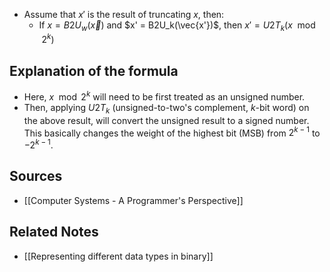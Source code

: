 - Assume that $x'$ is the result of truncating $x$, then:
	- If $x = B2U_w(\vec{x})$ and $x' = B2U_k(\vec{x'})$, then $x' = U2T_k(x \mod 2^k)$

## Explanation of the formula
- Here, $x \mod 2^{k}$ will need to be first treated as an unsigned number.
- Then, applying $U2T_{k}$ (unsigned-to-two's complement, $k$-bit word) on the above result, will convert the unsigned result to a signed number. This basically changes the weight of the highest bit (MSB) from $2^{k-1}$ to $-2^{k-1}$.

## Sources
- [[Computer Systems - A Programmer's Perspective]]

## Related Notes
- [[Representing different data types in binary]] 